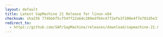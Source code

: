 ```yaml
---
layout: default
title: Latest SapMachine 21 Release for linux-x64
checksum: sha256 774bb6f5cf54ff22a64c289edf64c4772efe3f200e4f7e781d5e316651290e81
redirect_to:
  - https://github.com/SAP/SapMachine/releases/download/sapmachine-21.0.3/sapmachine-jdk-21.0.3_linux-x64_bin.tar.gz
---
```

